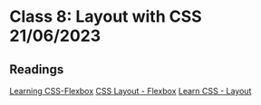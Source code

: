 # Class 8: Layout with CSS 21/06/2023

## Readings
[Learning CSS-Flexbox](https://web.dev/learn/css/flexbox/)
[CSS Layout - Flexbox](https://developer.mozilla.org/en-US/docs/Learn/CSS/CSS_layout/Flexbox)
[Learn CSS - Layout](https://web.dev/learn/css/layout/)